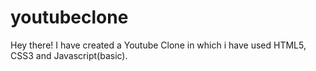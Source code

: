 # youtubeclone
Hey there! I have created a Youtube Clone in which i have used HTML5, CSS3 and Javascript(basic). 

